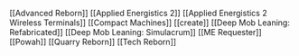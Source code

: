 [[Advanced Reborn]]
[[Applied Energistics 2]]
[[Applied Energistics 2 Wireless Terminals]]
[[Compact Machines]]
[[create]]
[[Deep Mob Leaning: Refabricated]]
[[Deep Mob Leaning: Simulacrum]]
[[ME Requester]]
[[Powah]]
[[Quarry Reborn]]
[[Tech Reborn]]

